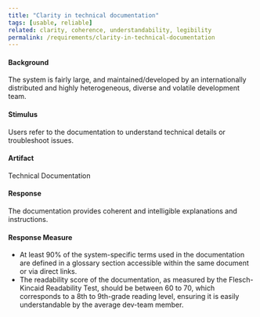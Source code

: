 ```yaml
---
title: "Clarity in technical documentation"
tags: [usable, reliable]
related: clarity, coherence, understandability, legibility 
permalink: /requirements/clarity-in-technical-documentation
---
```

<div class="quality-requirement" markdown="1">

#### Background

The system is fairly large, and maintained/developed by an internationally distributed and highly heterogeneous, diverse and volatile development team. 

#### Stimulus

Users refer to the documentation to understand technical details or troubleshoot issues.

#### Artifact
Technical Documentation

#### Response

The documentation provides coherent and intelligible explanations and instructions.

#### Response Measure

* At least 90% of the system-specific terms used in the documentation are defined in a glossary section accessible within the same document or via direct links.
* The readability score of the documentation, as measured by the Flesch-Kincaid Readability Test, should be between 60 to 70, which corresponds to a 8th to 9th-grade reading level, ensuring it is easily understandable by the average dev-team member.
</div><br>






